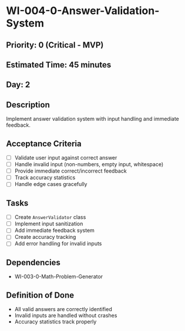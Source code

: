 # WI-004-0-Answer-Validation-System

## Priority: 0 (Critical - MVP)
## Estimated Time: 45 minutes
## Day: 2

## Description
Implement answer validation system with input handling and immediate feedback.

## Acceptance Criteria
- [ ] Validate user input against correct answer
- [ ] Handle invalid input (non-numbers, empty input, whitespace)
- [ ] Provide immediate correct/incorrect feedback
- [ ] Track accuracy statistics
- [ ] Handle edge cases gracefully

## Tasks
- [ ] Create `AnswerValidator` class
- [ ] Implement input sanitization
- [ ] Add immediate feedback system
- [ ] Create accuracy tracking
- [ ] Add error handling for invalid inputs

## Dependencies
- WI-003-0-Math-Problem-Generator

## Definition of Done
- All valid answers are correctly identified
- Invalid inputs are handled without crashes
- Accuracy statistics track properly
